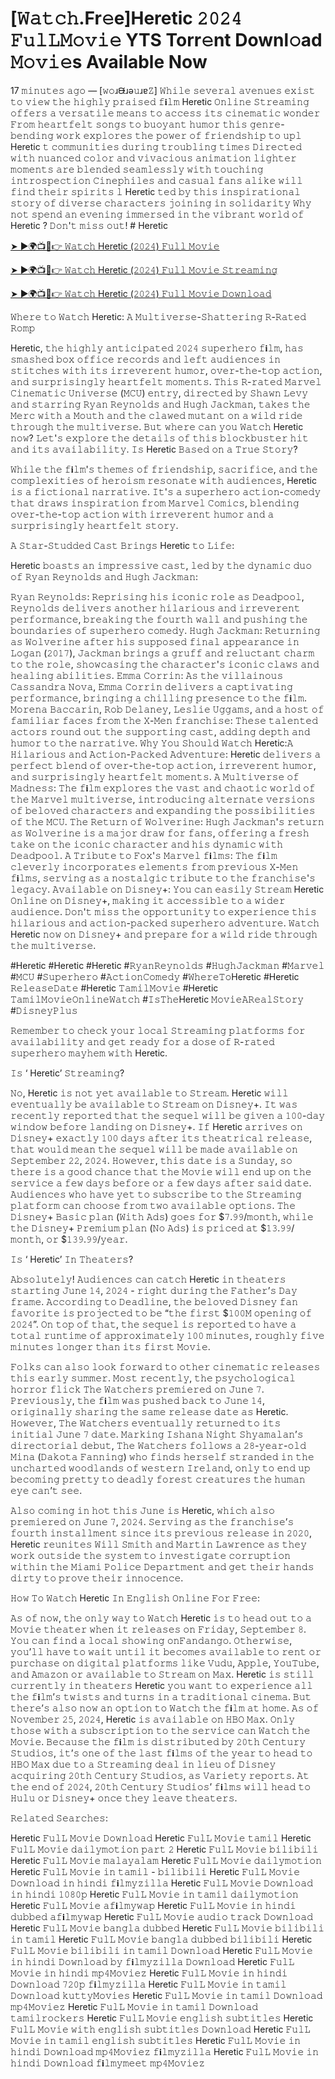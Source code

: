 # [𝚆𝚊𝚝𝚌𝚑.Fr𝚎e]Heretic 𝟸𝟶𝟸𝟺 𝙵𝚞𝚕𝙻𝙼𝚘𝚟𝚒𝚎 YTS Torr𝚎nt Downl𝚘ad 𝙼𝚘𝚟𝚒𝚎s Available Now

17 𝚖𝚒𝚗𝚞𝚝𝚎𝚜 𝚊𝚐𝚘 — [𝚠𝚘ɹᙠɹǝ𝚞ɹɐ𝚉] 𝚆𝚑𝚒𝚕𝚎 𝚜𝚎𝚟𝚎𝚛𝚊𝚕 𝚊𝚟𝚎𝚗𝚞𝚎𝚜 𝚎𝚡𝚒𝚜𝚝 𝚝𝚘 𝚟𝚒𝚎𝚠 𝚝𝚑𝚎 𝚑𝚒𝚐𝚑𝚕𝚢 𝚙𝚛𝚊𝚒𝚜𝚎𝚍 𝚏𝐢𝚕𝚖 Heretic 𝙾𝚗𝚕𝚒𝚗𝚎 𝚂𝚝𝚛𝚎𝚊𝚖𝚒𝚗𝚐 𝚘𝚏𝚏𝚎𝚛𝚜 𝚊 𝚟𝚎𝚛𝚜𝚊𝚝𝚒𝚕𝚎 𝚖𝚎𝚊𝚗𝚜 𝚝𝚘 𝚊𝚌𝚌𝚎𝚜𝚜 𝚒𝚝𝚜 𝚌𝚒𝚗𝚎𝚖𝚊𝚝𝚒𝚌 𝚠𝚘𝚗𝚍𝚎𝚛 𝙵𝚛𝚘𝚖 𝚑𝚎𝚊𝚛𝚝𝚏𝚎𝚕𝚝 𝚜𝚘𝚗𝚐𝚜 𝚝𝚘 𝚋𝚞𝚘𝚢𝚊𝚗𝚝 𝚑𝚞𝚖𝚘𝚛 𝚝𝚑𝚒𝚜 𝚐𝚎𝚗𝚛𝚎-𝚋𝚎𝚗𝚍𝚒𝚗𝚐 𝚠𝚘𝚛𝚔 𝚎𝚡𝚙𝚕𝚘𝚛𝚎𝚜 𝚝𝚑𝚎 𝚙𝚘𝚠𝚎𝚛 𝚘𝚏 𝚏𝚛𝚒𝚎𝚗𝚍𝚜𝚑𝚒𝚙 𝚝𝚘 𝚞𝚙𝚕 Heretic 𝚝 𝚌𝚘𝚖𝚖𝚞𝚗𝚒𝚝𝚒𝚎𝚜 𝚍𝚞𝚛𝚒𝚗𝚐 𝚝𝚛𝚘𝚞𝚋𝚕𝚒𝚗𝚐 𝚝𝚒𝚖𝚎𝚜 𝙳𝚒𝚛𝚎𝚌𝚝𝚎𝚍 𝚠𝚒𝚝𝚑 𝚗𝚞𝚊𝚗𝚌𝚎𝚍 𝚌𝚘𝚕𝚘𝚛 𝚊𝚗𝚍 𝚟𝚒𝚟𝚊𝚌𝚒𝚘𝚞𝚜 𝚊𝚗𝚒𝚖𝚊𝚝𝚒𝚘𝚗 𝚕𝚒𝚐𝚑𝚝𝚎𝚛 𝚖𝚘𝚖𝚎𝚗𝚝𝚜 𝚊𝚛𝚎 𝚋𝚕𝚎𝚗𝚍𝚎𝚍 𝚜𝚎𝚊𝚖𝚕𝚎𝚜𝚜𝚕𝚢 𝚠𝚒𝚝𝚑 𝚝𝚘𝚞𝚌𝚑𝚒𝚗𝚐 𝚒𝚗𝚝𝚛𝚘𝚜𝚙𝚎𝚌𝚝𝚒𝚘𝚗 𝙲𝚒𝚗𝚎𝚙𝚑𝚒𝚕𝚎𝚜 𝚊𝚗𝚍 𝚌𝚊𝚜𝚞𝚊𝚕 𝚏𝚊𝚗𝚜 𝚊𝚕𝚒𝚔𝚎 𝚠𝚒𝚕𝚕 𝚏𝚒𝚗𝚍 𝚝𝚑𝚎𝚒𝚛 𝚜𝚙𝚒𝚛𝚒𝚝𝚜 𝚕 Heretic 𝚝𝚎𝚍 𝚋𝚢 𝚝𝚑𝚒𝚜 𝚒𝚗𝚜𝚙𝚒𝚛𝚊𝚝𝚒𝚘𝚗𝚊𝚕 𝚜𝚝𝚘𝚛𝚢 𝚘𝚏 𝚍𝚒𝚟𝚎𝚛𝚜𝚎 𝚌𝚑𝚊𝚛𝚊𝚌𝚝𝚎𝚛𝚜 𝚓𝚘𝚒𝚗𝚒𝚗𝚐 𝚒𝚗 𝚜𝚘𝚕𝚒𝚍𝚊𝚛𝚒𝚝𝚢 𝚆𝚑𝚢 𝚗𝚘𝚝 𝚜𝚙𝚎𝚗𝚍 𝚊𝚗 𝚎𝚟𝚎𝚗𝚒𝚗𝚐 𝚒𝚖𝚖𝚎𝚛𝚜𝚎𝚍 𝚒𝚗 𝚝𝚑𝚎 𝚟𝚒𝚋𝚛𝚊𝚗𝚝 𝚠𝚘𝚛𝚕𝚍 𝚘𝚏  Heretic ? 𝙳𝚘𝚗'𝚝 𝚖𝚒𝚜𝚜 𝚘𝚞𝚝! # Heretic

[➤ ►🌍📺📱👉 𝚆𝚊𝚝𝚌𝚑 Heretic (𝟸𝟶𝟸𝟺) 𝙵𝚞𝚕𝚕 𝙼𝚘𝚟𝚒𝚎](https://t.co/Mvk0TsKR4K)

[➤ ►🌍📺📱👉 𝚆𝚊𝚝𝚌𝚑 Heretic (𝟸𝟶𝟸𝟺) 𝙵𝚞𝚕𝚕 𝙼𝚘𝚟𝚒𝚎 𝚂𝚝𝚛𝚎𝚊𝚖𝚒𝚗𝚐](https://t.co/Mvk0TsKR4K)

[➤ ►🌍📺📱👉 𝚆𝚊𝚝𝚌𝚑 Heretic (𝟸𝟶𝟸𝟺) 𝙵𝚞𝚕𝚕 𝙼𝚘𝚟𝚒𝚎 𝙳𝚘𝚠𝚗𝚕𝚘𝚊𝚍](https://t.co/Mvk0TsKR4K)

𝚆𝚑𝚎𝚛𝚎 𝚝𝚘 𝚆𝚊𝚝𝚌𝚑  Heretic: 𝙰 𝙼𝚞𝚕𝚝𝚒𝚟𝚎𝚛𝚜𝚎-𝚂𝚑𝚊𝚝𝚝𝚎𝚛𝚒𝚗𝚐 𝚁-𝚁𝚊𝚝𝚎𝚍 𝚁𝚘𝚖𝚙

Heretic, 𝚝𝚑𝚎 𝚑𝚒𝚐𝚑𝚕𝚢 𝚊𝚗𝚝𝚒𝚌𝚒𝚙𝚊𝚝𝚎𝚍 𝟸𝟶𝟸𝟺 𝚜𝚞𝚙𝚎𝚛𝚑𝚎𝚛𝚘 𝚏𝐢𝚕𝚖, 𝚑𝚊𝚜 𝚜𝚖𝚊𝚜𝚑𝚎𝚍 𝚋𝚘𝚡 𝚘𝚏𝚏𝚒𝚌𝚎 𝚛𝚎𝚌𝚘𝚛𝚍𝚜 𝚊𝚗𝚍 𝚕𝚎𝚏𝚝 𝚊𝚞𝚍𝚒𝚎𝚗𝚌𝚎𝚜 𝚒𝚗 𝚜𝚝𝚒𝚝𝚌𝚑𝚎𝚜 𝚠𝚒𝚝𝚑 𝚒𝚝𝚜 𝚒𝚛𝚛𝚎𝚟𝚎𝚛𝚎𝚗𝚝 𝚑𝚞𝚖𝚘𝚛, 𝚘𝚟𝚎𝚛-𝚝𝚑𝚎-𝚝𝚘𝚙 𝚊𝚌𝚝𝚒𝚘𝚗, 𝚊𝚗𝚍 𝚜𝚞𝚛𝚙𝚛𝚒𝚜𝚒𝚗𝚐𝚕𝚢 𝚑𝚎𝚊𝚛𝚝𝚏𝚎𝚕𝚝 𝚖𝚘𝚖𝚎𝚗𝚝𝚜. 𝚃𝚑𝚒𝚜 𝚁-𝚛𝚊𝚝𝚎𝚍 𝙼𝚊𝚛𝚟𝚎𝚕 𝙲𝚒𝚗𝚎𝚖𝚊𝚝𝚒𝚌 𝚄𝚗𝚒𝚟𝚎𝚛𝚜𝚎 (𝙼𝙲𝚄) 𝚎𝚗𝚝𝚛𝚢, 𝚍𝚒𝚛𝚎𝚌𝚝𝚎𝚍 𝚋𝚢 𝚂𝚑𝚊𝚠𝚗 𝙻𝚎𝚟𝚢 𝚊𝚗𝚍 𝚜𝚝𝚊𝚛𝚛𝚒𝚗𝚐 𝚁𝚢𝚊𝚗 𝚁𝚎𝚢𝚗𝚘𝚕𝚍𝚜 𝚊𝚗𝚍 𝙷𝚞𝚐𝚑 𝙹𝚊𝚌𝚔𝚖𝚊𝚗, 𝚝𝚊𝚔𝚎𝚜 𝚝𝚑𝚎 𝙼𝚎𝚛𝚌 𝚠𝚒𝚝𝚑 𝚊 𝙼𝚘𝚞𝚝𝚑 𝚊𝚗𝚍 𝚝𝚑𝚎 𝚌𝚕𝚊𝚠𝚎𝚍 𝚖𝚞𝚝𝚊𝚗𝚝 𝚘𝚗 𝚊 𝚠𝚒𝚕𝚍 𝚛𝚒𝚍𝚎 𝚝𝚑𝚛𝚘𝚞𝚐𝚑 𝚝𝚑𝚎 𝚖𝚞𝚕𝚝𝚒𝚟𝚎𝚛𝚜𝚎. 𝙱𝚞𝚝 𝚠𝚑𝚎𝚛𝚎 𝚌𝚊𝚗 𝚢𝚘𝚞 𝚆𝚊𝚝𝚌𝚑  Heretic 𝚗𝚘𝚠? 𝙻𝚎𝚝'𝚜 𝚎𝚡𝚙𝚕𝚘𝚛𝚎 𝚝𝚑𝚎 𝚍𝚎𝚝𝚊𝚒𝚕𝚜 𝚘𝚏 𝚝𝚑𝚒𝚜 𝚋𝚕𝚘𝚌𝚔𝚋𝚞𝚜𝚝𝚎𝚛 𝚑𝚒𝚝 𝚊𝚗𝚍 𝚒𝚝𝚜 𝚊𝚟𝚊𝚒𝚕𝚊𝚋𝚒𝚕𝚒𝚝𝚢. 𝙸𝚜  Heretic 𝙱𝚊𝚜𝚎𝚍 𝚘𝚗 𝚊 𝚃𝚛𝚞𝚎 𝚂𝚝𝚘𝚛𝚢?

𝚆𝚑𝚒𝚕𝚎 𝚝𝚑𝚎 𝚏𝐢𝚕𝚖'𝚜 𝚝𝚑𝚎𝚖𝚎𝚜 𝚘𝚏 𝚏𝚛𝚒𝚎𝚗𝚍𝚜𝚑𝚒𝚙, 𝚜𝚊𝚌𝚛𝚒𝚏𝚒𝚌𝚎, 𝚊𝚗𝚍 𝚝𝚑𝚎 𝚌𝚘𝚖𝚙𝚕𝚎𝚡𝚒𝚝𝚒𝚎𝚜 𝚘𝚏 𝚑𝚎𝚛𝚘𝚒𝚜𝚖 𝚛𝚎𝚜𝚘𝚗𝚊𝚝𝚎 𝚠𝚒𝚝𝚑 𝚊𝚞𝚍𝚒𝚎𝚗𝚌𝚎𝚜,  Heretic 𝚒𝚜 𝚊 𝚏𝚒𝚌𝚝𝚒𝚘𝚗𝚊𝚕 𝚗𝚊𝚛𝚛𝚊𝚝𝚒𝚟𝚎. 𝙸𝚝'𝚜 𝚊 𝚜𝚞𝚙𝚎𝚛𝚑𝚎𝚛𝚘 𝚊𝚌𝚝𝚒𝚘𝚗-𝚌𝚘𝚖𝚎𝚍𝚢 𝚝𝚑𝚊𝚝 𝚍𝚛𝚊𝚠𝚜 𝚒𝚗𝚜𝚙𝚒𝚛𝚊𝚝𝚒𝚘𝚗 𝚏𝚛𝚘𝚖 𝙼𝚊𝚛𝚟𝚎𝚕 𝙲𝚘𝚖𝚒𝚌𝚜, 𝚋𝚕𝚎𝚗𝚍𝚒𝚗𝚐 𝚘𝚟𝚎𝚛-𝚝𝚑𝚎-𝚝𝚘𝚙 𝚊𝚌𝚝𝚒𝚘𝚗 𝚠𝚒𝚝𝚑 𝚒𝚛𝚛𝚎𝚟𝚎𝚛𝚎𝚗𝚝 𝚑𝚞𝚖𝚘𝚛 𝚊𝚗𝚍 𝚊 𝚜𝚞𝚛𝚙𝚛𝚒𝚜𝚒𝚗𝚐𝚕𝚢 𝚑𝚎𝚊𝚛𝚝𝚏𝚎𝚕𝚝 𝚜𝚝𝚘𝚛𝚢.

𝙰 𝚂𝚝𝚊𝚛-𝚂𝚝𝚞𝚍𝚍𝚎𝚍 𝙲𝚊𝚜𝚝 𝙱𝚛𝚒𝚗𝚐𝚜  Heretic 𝚝𝚘 𝙻𝚒𝚏𝚎:

Heretic 𝚋𝚘𝚊𝚜𝚝𝚜 𝚊𝚗 𝚒𝚖𝚙𝚛𝚎𝚜𝚜𝚒𝚟𝚎 𝚌𝚊𝚜𝚝, 𝚕𝚎𝚍 𝚋𝚢 𝚝𝚑𝚎 𝚍𝚢𝚗𝚊𝚖𝚒𝚌 𝚍𝚞𝚘 𝚘𝚏 𝚁𝚢𝚊𝚗 𝚁𝚎𝚢𝚗𝚘𝚕𝚍𝚜 𝚊𝚗𝚍 𝙷𝚞𝚐𝚑 𝙹𝚊𝚌𝚔𝚖𝚊𝚗:

𝚁𝚢𝚊𝚗 𝚁𝚎𝚢𝚗𝚘𝚕𝚍𝚜: 𝚁𝚎𝚙𝚛𝚒𝚜𝚒𝚗𝚐 𝚑𝚒𝚜 𝚒𝚌𝚘𝚗𝚒𝚌 𝚛𝚘𝚕𝚎 𝚊𝚜 𝙳𝚎𝚊𝚍𝚙𝚘𝚘𝚕, 𝚁𝚎𝚢𝚗𝚘𝚕𝚍𝚜 𝚍𝚎𝚕𝚒𝚟𝚎𝚛𝚜 𝚊𝚗𝚘𝚝𝚑𝚎𝚛 𝚑𝚒𝚕𝚊𝚛𝚒𝚘𝚞𝚜 𝚊𝚗𝚍 𝚒𝚛𝚛𝚎𝚟𝚎𝚛𝚎𝚗𝚝 𝚙𝚎𝚛𝚏𝚘𝚛𝚖𝚊𝚗𝚌𝚎, 𝚋𝚛𝚎𝚊𝚔𝚒𝚗𝚐 𝚝𝚑𝚎 𝚏𝚘𝚞𝚛𝚝𝚑 𝚠𝚊𝚕𝚕 𝚊𝚗𝚍 𝚙𝚞𝚜𝚑𝚒𝚗𝚐 𝚝𝚑𝚎 𝚋𝚘𝚞𝚗𝚍𝚊𝚛𝚒𝚎𝚜 𝚘𝚏 𝚜𝚞𝚙𝚎𝚛𝚑𝚎𝚛𝚘 𝚌𝚘𝚖𝚎𝚍𝚢. 𝙷𝚞𝚐𝚑 𝙹𝚊𝚌𝚔𝚖𝚊𝚗: 𝚁𝚎𝚝𝚞𝚛𝚗𝚒𝚗𝚐 𝚊𝚜 𝚆𝚘𝚕𝚟𝚎𝚛𝚒𝚗𝚎 𝚊𝚏𝚝𝚎𝚛 𝚑𝚒𝚜 𝚜𝚞𝚙𝚙𝚘𝚜𝚎𝚍 𝚏𝚒𝚗𝚊𝚕 𝚊𝚙𝚙𝚎𝚊𝚛𝚊𝚗𝚌𝚎 𝚒𝚗 𝙻𝚘𝚐𝚊𝚗 (𝟸𝟶𝟷𝟽), 𝙹𝚊𝚌𝚔𝚖𝚊𝚗 𝚋𝚛𝚒𝚗𝚐𝚜 𝚊 𝚐𝚛𝚞𝚏𝚏 𝚊𝚗𝚍 𝚛𝚎𝚕𝚞𝚌𝚝𝚊𝚗𝚝 𝚌𝚑𝚊𝚛𝚖 𝚝𝚘 𝚝𝚑𝚎 𝚛𝚘𝚕𝚎, 𝚜𝚑𝚘𝚠𝚌𝚊𝚜𝚒𝚗𝚐 𝚝𝚑𝚎 𝚌𝚑𝚊𝚛𝚊𝚌𝚝𝚎𝚛'𝚜 𝚒𝚌𝚘𝚗𝚒𝚌 𝚌𝚕𝚊𝚠𝚜 𝚊𝚗𝚍 𝚑𝚎𝚊𝚕𝚒𝚗𝚐 𝚊𝚋𝚒𝚕𝚒𝚝𝚒𝚎𝚜. 𝙴𝚖𝚖𝚊 𝙲𝚘𝚛𝚛𝚒𝚗: 𝙰𝚜 𝚝𝚑𝚎 𝚟𝚒𝚕𝚕𝚊𝚒𝚗𝚘𝚞𝚜 𝙲𝚊𝚜𝚜𝚊𝚗𝚍𝚛𝚊 𝙽𝚘𝚟𝚊, 𝙴𝚖𝚖𝚊 𝙲𝚘𝚛𝚛𝚒𝚗 𝚍𝚎𝚕𝚒𝚟𝚎𝚛𝚜 𝚊 𝚌𝚊𝚙𝚝𝚒𝚟𝚊𝚝𝚒𝚗𝚐 𝚙𝚎𝚛𝚏𝚘𝚛𝚖𝚊𝚗𝚌𝚎, 𝚋𝚛𝚒𝚗𝚐𝚒𝚗𝚐 𝚊 𝚌𝚑𝚒𝚕𝚕𝚒𝚗𝚐 𝚙𝚛𝚎𝚜𝚎𝚗𝚌𝚎 𝚝𝚘 𝚝𝚑𝚎 𝚏𝐢𝚕𝚖. 𝙼𝚘𝚛𝚎𝚗𝚊 𝙱𝚊𝚌𝚌𝚊𝚛𝚒𝚗, 𝚁𝚘𝚋 𝙳𝚎𝚕𝚊𝚗𝚎𝚢, 𝙻𝚎𝚜𝚕𝚒𝚎 𝚄𝚐𝚐𝚊𝚖𝚜, 𝚊𝚗𝚍 𝚊 𝚑𝚘𝚜𝚝 𝚘𝚏 𝚏𝚊𝚖𝚒𝚕𝚒𝚊𝚛 𝚏𝚊𝚌𝚎𝚜 𝚏𝚛𝚘𝚖 𝚝𝚑𝚎 𝚇-𝙼𝚎𝚗 𝚏𝚛𝚊𝚗𝚌𝚑𝚒𝚜𝚎: 𝚃𝚑𝚎𝚜𝚎 𝚝𝚊𝚕𝚎𝚗𝚝𝚎𝚍 𝚊𝚌𝚝𝚘𝚛𝚜 𝚛𝚘𝚞𝚗𝚍 𝚘𝚞𝚝 𝚝𝚑𝚎 𝚜𝚞𝚙𝚙𝚘𝚛𝚝𝚒𝚗𝚐 𝚌𝚊𝚜𝚝, 𝚊𝚍𝚍𝚒𝚗𝚐 𝚍𝚎𝚙𝚝𝚑 𝚊𝚗𝚍 𝚑𝚞𝚖𝚘𝚛 𝚝𝚘 𝚝𝚑𝚎 𝚗𝚊𝚛𝚛𝚊𝚝𝚒𝚟𝚎. 𝚆𝚑𝚢 𝚈𝚘𝚞 𝚂𝚑𝚘𝚞𝚕𝚍 𝚆𝚊𝚝𝚌𝚑  Heretic:𝙰 𝙷𝚒𝚕𝚊𝚛𝚒𝚘𝚞𝚜 𝚊𝚗𝚍 𝙰𝚌𝚝𝚒𝚘𝚗-𝙿𝚊𝚌𝚔𝚎𝚍 𝙰𝚍𝚟𝚎𝚗𝚝𝚞𝚛𝚎:  Heretic 𝚍𝚎𝚕𝚒𝚟𝚎𝚛𝚜 𝚊 𝚙𝚎𝚛𝚏𝚎𝚌𝚝 𝚋𝚕𝚎𝚗𝚍 𝚘𝚏 𝚘𝚟𝚎𝚛-𝚝𝚑𝚎-𝚝𝚘𝚙 𝚊𝚌𝚝𝚒𝚘𝚗, 𝚒𝚛𝚛𝚎𝚟𝚎𝚛𝚎𝚗𝚝 𝚑𝚞𝚖𝚘𝚛, 𝚊𝚗𝚍 𝚜𝚞𝚛𝚙𝚛𝚒𝚜𝚒𝚗𝚐𝚕𝚢 𝚑𝚎𝚊𝚛𝚝𝚏𝚎𝚕𝚝 𝚖𝚘𝚖𝚎𝚗𝚝𝚜. 𝙰 𝙼𝚞𝚕𝚝𝚒𝚟𝚎𝚛𝚜𝚎 𝚘𝚏 𝙼𝚊𝚍𝚗𝚎𝚜𝚜: 𝚃𝚑𝚎 𝚏𝐢𝚕𝚖 𝚎𝚡𝚙𝚕𝚘𝚛𝚎𝚜 𝚝𝚑𝚎 𝚟𝚊𝚜𝚝 𝚊𝚗𝚍 𝚌𝚑𝚊𝚘𝚝𝚒𝚌 𝚠𝚘𝚛𝚕𝚍 𝚘𝚏 𝚝𝚑𝚎 𝙼𝚊𝚛𝚟𝚎𝚕 𝚖𝚞𝚕𝚝𝚒𝚟𝚎𝚛𝚜𝚎, 𝚒𝚗𝚝𝚛𝚘𝚍𝚞𝚌𝚒𝚗𝚐 𝚊𝚕𝚝𝚎𝚛𝚗𝚊𝚝𝚎 𝚟𝚎𝚛𝚜𝚒𝚘𝚗𝚜 𝚘𝚏 𝚋𝚎𝚕𝚘𝚟𝚎𝚍 𝚌𝚑𝚊𝚛𝚊𝚌𝚝𝚎𝚛𝚜 𝚊𝚗𝚍 𝚎𝚡𝚙𝚊𝚗𝚍𝚒𝚗𝚐 𝚝𝚑𝚎 𝚙𝚘𝚜𝚜𝚒𝚋𝚒𝚕𝚒𝚝𝚒𝚎𝚜 𝚘𝚏 𝚝𝚑𝚎 𝙼𝙲𝚄. 𝚃𝚑𝚎 𝚁𝚎𝚝𝚞𝚛𝚗 𝚘𝚏 𝚆𝚘𝚕𝚟𝚎𝚛𝚒𝚗𝚎: 𝙷𝚞𝚐𝚑 𝙹𝚊𝚌𝚔𝚖𝚊𝚗'𝚜 𝚛𝚎𝚝𝚞𝚛𝚗 𝚊𝚜 𝚆𝚘𝚕𝚟𝚎𝚛𝚒𝚗𝚎 𝚒𝚜 𝚊 𝚖𝚊𝚓𝚘𝚛 𝚍𝚛𝚊𝚠 𝚏𝚘𝚛 𝚏𝚊𝚗𝚜, 𝚘𝚏𝚏𝚎𝚛𝚒𝚗𝚐 𝚊 𝚏𝚛𝚎𝚜𝚑 𝚝𝚊𝚔𝚎 𝚘𝚗 𝚝𝚑𝚎 𝚒𝚌𝚘𝚗𝚒𝚌 𝚌𝚑𝚊𝚛𝚊𝚌𝚝𝚎𝚛 𝚊𝚗𝚍 𝚑𝚒𝚜 𝚍𝚢𝚗𝚊𝚖𝚒𝚌 𝚠𝚒𝚝𝚑 𝙳𝚎𝚊𝚍𝚙𝚘𝚘𝚕. 𝙰 𝚃𝚛𝚒𝚋𝚞𝚝𝚎 𝚝𝚘 𝙵𝚘𝚡'𝚜 𝙼𝚊𝚛𝚟𝚎𝚕 𝚏𝐢𝚕𝚖𝚜: 𝚃𝚑𝚎 𝚏𝐢𝚕𝚖 𝚌𝚕𝚎𝚟𝚎𝚛𝚕𝚢 𝚒𝚗𝚌𝚘𝚛𝚙𝚘𝚛𝚊𝚝𝚎𝚜 𝚎𝚕𝚎𝚖𝚎𝚗𝚝𝚜 𝚏𝚛𝚘𝚖 𝚙𝚛𝚎𝚟𝚒𝚘𝚞𝚜 𝚇-𝙼𝚎𝚗 𝚏𝐢𝚕𝚖𝚜, 𝚜𝚎𝚛𝚟𝚒𝚗𝚐 𝚊𝚜 𝚊 𝚗𝚘𝚜𝚝𝚊𝚕𝚐𝚒𝚌 𝚝𝚛𝚒𝚋𝚞𝚝𝚎 𝚝𝚘 𝚝𝚑𝚎 𝚏𝚛𝚊𝚗𝚌𝚑𝚒𝚜𝚎'𝚜 𝚕𝚎𝚐𝚊𝚌𝚢. 𝙰𝚟𝚊𝚒𝚕𝚊𝚋𝚕𝚎 𝚘𝚗 𝙳𝚒𝚜𝚗𝚎𝚢+: 𝚈𝚘𝚞 𝚌𝚊𝚗 𝚎𝚊𝚜𝚒𝚕𝚢 𝚂𝚝𝚛𝚎𝚊𝚖  Heretic 𝙾𝚗𝚕𝚒𝚗𝚎 𝚘𝚗 𝙳𝚒𝚜𝚗𝚎𝚢+, 𝚖𝚊𝚔𝚒𝚗𝚐 𝚒𝚝 𝚊𝚌𝚌𝚎𝚜𝚜𝚒𝚋𝚕𝚎 𝚝𝚘 𝚊 𝚠𝚒𝚍𝚎𝚛 𝚊𝚞𝚍𝚒𝚎𝚗𝚌𝚎. 𝙳𝚘𝚗'𝚝 𝚖𝚒𝚜𝚜 𝚝𝚑𝚎 𝚘𝚙𝚙𝚘𝚛𝚝𝚞𝚗𝚒𝚝𝚢 𝚝𝚘 𝚎𝚡𝚙𝚎𝚛𝚒𝚎𝚗𝚌𝚎 𝚝𝚑𝚒𝚜 𝚑𝚒𝚕𝚊𝚛𝚒𝚘𝚞𝚜 𝚊𝚗𝚍 𝚊𝚌𝚝𝚒𝚘𝚗-𝚙𝚊𝚌𝚔𝚎𝚍 𝚜𝚞𝚙𝚎𝚛𝚑𝚎𝚛𝚘 𝚊𝚍𝚟𝚎𝚗𝚝𝚞𝚛𝚎. 𝚆𝚊𝚝𝚌𝚑  Heretic 𝚗𝚘𝚠 𝚘𝚗 𝙳𝚒𝚜𝚗𝚎𝚢+ 𝚊𝚗𝚍 𝚙𝚛𝚎𝚙𝚊𝚛𝚎 𝚏𝚘𝚛 𝚊 𝚠𝚒𝚕𝚍 𝚛𝚒𝚍𝚎 𝚝𝚑𝚛𝚘𝚞𝚐𝚑 𝚝𝚑𝚎 𝚖𝚞𝚕𝚝𝚒𝚟𝚎𝚛𝚜𝚎.

#Heretic #Heretic #Heretic #𝚁𝚢𝚊𝚗𝚁𝚎𝚢𝚗𝚘𝚕𝚍𝚜 #𝙷𝚞𝚐𝚑𝙹𝚊𝚌𝚔𝚖𝚊𝚗 #𝙼𝚊𝚛𝚟𝚎𝚕 #𝙼𝙲𝚄 #𝚂𝚞𝚙𝚎𝚛𝚑𝚎𝚛𝚘 #𝙰𝚌𝚝𝚒𝚘𝚗𝙲𝚘𝚖𝚎𝚍𝚢 #𝚆𝚑𝚎𝚛𝚎𝚃𝚘Heretic #Heretic 𝚁𝚎𝚕𝚎𝚊𝚜𝚎𝙳𝚊𝚝𝚎 #Heretic 𝚃𝚊𝚖𝚒𝚕𝙼𝚘𝚟𝚒𝚎 #Heretic 𝚃𝚊𝚖𝚒𝚕𝙼𝚘𝚟𝚒𝚎𝙾𝚗𝚕𝚒𝚗𝚎𝚆𝚊𝚝𝚌𝚑 #𝙸𝚜𝚃𝚑𝚎Heretic 𝙼𝚘𝚟𝚒𝚎𝙰𝚁𝚎𝚊𝚕𝚂𝚝𝚘𝚛𝚢 #𝙳𝚒𝚜𝚗𝚎𝚢𝙿𝚕𝚞𝚜

𝚁𝚎𝚖𝚎𝚖𝚋𝚎𝚛 𝚝𝚘 𝚌𝚑𝚎𝚌𝚔 𝚢𝚘𝚞𝚛 𝚕𝚘𝚌𝚊𝚕 𝚂𝚝𝚛𝚎𝚊𝚖𝚒𝚗𝚐 𝚙𝚕𝚊𝚝𝚏𝚘𝚛𝚖𝚜 𝚏𝚘𝚛 𝚊𝚟𝚊𝚒𝚕𝚊𝚋𝚒𝚕𝚒𝚝𝚢 𝚊𝚗𝚍 𝚐𝚎𝚝 𝚛𝚎𝚊𝚍𝚢 𝚏𝚘𝚛 𝚊 𝚍𝚘𝚜𝚎 𝚘𝚏 𝚁-𝚛𝚊𝚝𝚎𝚍 𝚜𝚞𝚙𝚎𝚛𝚑𝚎𝚛𝚘 𝚖𝚊𝚢𝚑𝚎𝚖 𝚠𝚒𝚝𝚑  Heretic.

𝙸𝚜 ‘ Heretic’ 𝚂𝚝𝚛𝚎𝚊𝚖𝚒𝚗𝚐?

𝙽𝚘,  Heretic 𝚒𝚜 𝚗𝚘𝚝 𝚢𝚎𝚝 𝚊𝚟𝚊𝚒𝚕𝚊𝚋𝚕𝚎 𝚝𝚘 𝚂𝚝𝚛𝚎𝚊𝚖.  Heretic 𝚠𝚒𝚕𝚕 𝚎𝚟𝚎𝚗𝚝𝚞𝚊𝚕𝚕𝚢 𝚋𝚎 𝚊𝚟𝚊𝚒𝚕𝚊𝚋𝚕𝚎 𝚝𝚘 𝚂𝚝𝚛𝚎𝚊𝚖 𝚘𝚗 𝙳𝚒𝚜𝚗𝚎𝚢+. 𝙸𝚝 𝚠𝚊𝚜 𝚛𝚎𝚌𝚎𝚗𝚝𝚕𝚢 𝚛𝚎𝚙𝚘𝚛𝚝𝚎𝚍 𝚝𝚑𝚊𝚝 𝚝𝚑𝚎 𝚜𝚎𝚚𝚞𝚎𝚕 𝚠𝚒𝚕𝚕 𝚋𝚎 𝚐𝚒𝚟𝚎𝚗 𝚊 𝟷𝟶𝟶-𝚍𝚊𝚢 𝚠𝚒𝚗𝚍𝚘𝚠 𝚋𝚎𝚏𝚘𝚛𝚎 𝚕𝚊𝚗𝚍𝚒𝚗𝚐 𝚘𝚗 𝙳𝚒𝚜𝚗𝚎𝚢+. 𝙸𝚏  Heretic 𝚊𝚛𝚛𝚒𝚟𝚎𝚜 𝚘𝚗 𝙳𝚒𝚜𝚗𝚎𝚢+ 𝚎𝚡𝚊𝚌𝚝𝚕𝚢 𝟷𝟶𝟶 𝚍𝚊𝚢𝚜 𝚊𝚏𝚝𝚎𝚛 𝚒𝚝𝚜 𝚝𝚑𝚎𝚊𝚝𝚛𝚒𝚌𝚊𝚕 𝚛𝚎𝚕𝚎𝚊𝚜𝚎, 𝚝𝚑𝚊𝚝 𝚠𝚘𝚞𝚕𝚍 𝚖𝚎𝚊𝚗 𝚝𝚑𝚎 𝚜𝚎𝚚𝚞𝚎𝚕 𝚠𝚒𝚕𝚕 𝚋𝚎 𝚖𝚊𝚍𝚎 𝚊𝚟𝚊𝚒𝚕𝚊𝚋𝚕𝚎 𝚘𝚗 𝚂𝚎𝚙𝚝𝚎𝚖𝚋𝚎𝚛 𝟸𝟸, 𝟸𝟶𝟸𝟺. 𝙷𝚘𝚠𝚎𝚟𝚎𝚛, 𝚝𝚑𝚒𝚜 𝚍𝚊𝚝𝚎 𝚒𝚜 𝚊 𝚂𝚞𝚗𝚍𝚊𝚢, 𝚜𝚘 𝚝𝚑𝚎𝚛𝚎 𝚒𝚜 𝚊 𝚐𝚘𝚘𝚍 𝚌𝚑𝚊𝚗𝚌𝚎 𝚝𝚑𝚊𝚝 𝚝𝚑𝚎 𝙼𝚘𝚟𝚒𝚎 𝚠𝚒𝚕𝚕 𝚎𝚗𝚍 𝚞𝚙 𝚘𝚗 𝚝𝚑𝚎 𝚜𝚎𝚛𝚟𝚒𝚌𝚎 𝚊 𝚏𝚎𝚠 𝚍𝚊𝚢𝚜 𝚋𝚎𝚏𝚘𝚛𝚎 𝚘𝚛 𝚊 𝚏𝚎𝚠 𝚍𝚊𝚢𝚜 𝚊𝚏𝚝𝚎𝚛 𝚜𝚊𝚒𝚍 𝚍𝚊𝚝𝚎. 𝙰𝚞𝚍𝚒𝚎𝚗𝚌𝚎𝚜 𝚠𝚑𝚘 𝚑𝚊𝚟𝚎 𝚢𝚎𝚝 𝚝𝚘 𝚜𝚞𝚋𝚜𝚌𝚛𝚒𝚋𝚎 𝚝𝚘 𝚝𝚑𝚎 𝚂𝚝𝚛𝚎𝚊𝚖𝚒𝚗𝚐 𝚙𝚕𝚊𝚝𝚏𝚘𝚛𝚖 𝚌𝚊𝚗 𝚌𝚑𝚘𝚘𝚜𝚎 𝚏𝚛𝚘𝚖 𝚝𝚠𝚘 𝚊𝚟𝚊𝚒𝚕𝚊𝚋𝚕𝚎 𝚘𝚙𝚝𝚒𝚘𝚗𝚜. 𝚃𝚑𝚎 𝙳𝚒𝚜𝚗𝚎𝚢+ 𝙱𝚊𝚜𝚒𝚌 𝚙𝚕𝚊𝚗 (𝚆𝚒𝚝𝚑 𝙰𝚍𝚜) 𝚐𝚘𝚎𝚜 𝚏𝚘𝚛 $𝟽.𝟿𝟿/𝚖𝚘𝚗𝚝𝚑, 𝚠𝚑𝚒𝚕𝚎 𝚝𝚑𝚎 𝙳𝚒𝚜𝚗𝚎𝚢+ 𝙿𝚛𝚎𝚖𝚒𝚞𝚖 𝚙𝚕𝚊𝚗 (𝙽𝚘 𝙰𝚍𝚜) 𝚒𝚜 𝚙𝚛𝚒𝚌𝚎𝚍 𝚊𝚝 $𝟷𝟹.𝟿𝟿/𝚖𝚘𝚗𝚝𝚑, 𝚘𝚛 $𝟷𝟹𝟿.𝟿𝟿/𝚢𝚎𝚊𝚛.

𝙸𝚜 ‘ Heretic’ 𝙸𝚗 𝚃𝚑𝚎𝚊𝚝𝚎𝚛𝚜?

𝙰𝚋𝚜𝚘𝚕𝚞𝚝𝚎𝚕𝚢! 𝙰𝚞𝚍𝚒𝚎𝚗𝚌𝚎𝚜 𝚌𝚊𝚗 𝚌𝚊𝚝𝚌𝚑  Heretic 𝚒𝚗 𝚝𝚑𝚎𝚊𝚝𝚎𝚛𝚜 𝚜𝚝𝚊𝚛𝚝𝚒𝚗𝚐 𝙹𝚞𝚗𝚎 𝟷𝟺, 𝟸𝟶𝟸𝟺 - 𝚛𝚒𝚐𝚑𝚝 𝚍𝚞𝚛𝚒𝚗𝚐 𝚝𝚑𝚎 𝙵𝚊𝚝𝚑𝚎𝚛’𝚜 𝙳𝚊𝚢 𝚏𝚛𝚊𝚖𝚎. 𝙰𝚌𝚌𝚘𝚛𝚍𝚒𝚗𝚐 𝚝𝚘 𝙳𝚎𝚊𝚍𝚕𝚒𝚗𝚎, 𝚝𝚑𝚎 𝚋𝚎𝚕𝚘𝚟𝚎𝚍 𝙳𝚒𝚜𝚗𝚎𝚢 𝚏𝚊𝚗 𝚏𝚊𝚟𝚘𝚛𝚒𝚝𝚎 𝚒𝚜 𝚙𝚛𝚘𝚓𝚎𝚌𝚝𝚎𝚍 𝚝𝚘 𝚋𝚎 “𝚝𝚑𝚎 𝚏𝚒𝚛𝚜𝚝 $𝟷𝟶𝟶𝙼 𝚘𝚙𝚎𝚗𝚒𝚗𝚐 𝚘𝚏 𝟸𝟶𝟸𝟺”. 𝙾𝚗 𝚝𝚘𝚙 𝚘𝚏 𝚝𝚑𝚊𝚝, 𝚝𝚑𝚎 𝚜𝚎𝚚𝚞𝚎𝚕 𝚒𝚜 𝚛𝚎𝚙𝚘𝚛𝚝𝚎𝚍 𝚝𝚘 𝚑𝚊𝚟𝚎 𝚊 𝚝𝚘𝚝𝚊𝚕 𝚛𝚞𝚗𝚝𝚒𝚖𝚎 𝚘𝚏 𝚊𝚙𝚙𝚛𝚘𝚡𝚒𝚖𝚊𝚝𝚎𝚕𝚢 𝟷𝟶𝟶 𝚖𝚒𝚗𝚞𝚝𝚎𝚜, 𝚛𝚘𝚞𝚐𝚑𝚕𝚢 𝚏𝚒𝚟𝚎 𝚖𝚒𝚗𝚞𝚝𝚎𝚜 𝚕𝚘𝚗𝚐𝚎𝚛 𝚝𝚑𝚊𝚗 𝚒𝚝𝚜 𝚏𝚒𝚛𝚜𝚝 𝙼𝚘𝚟𝚒𝚎.

𝙵𝚘𝚕𝚔𝚜 𝚌𝚊𝚗 𝚊𝚕𝚜𝚘 𝚕𝚘𝚘𝚔 𝚏𝚘𝚛𝚠𝚊𝚛𝚍 𝚝𝚘 𝚘𝚝𝚑𝚎𝚛 𝚌𝚒𝚗𝚎𝚖𝚊𝚝𝚒𝚌 𝚛𝚎𝚕𝚎𝚊𝚜𝚎𝚜 𝚝𝚑𝚒𝚜 𝚎𝚊𝚛𝚕𝚢 𝚜𝚞𝚖𝚖𝚎𝚛. 𝙼𝚘𝚜𝚝 𝚛𝚎𝚌𝚎𝚗𝚝𝚕𝚢, 𝚝𝚑𝚎 𝚙𝚜𝚢𝚌𝚑𝚘𝚕𝚘𝚐𝚒𝚌𝚊𝚕 𝚑𝚘𝚛𝚛𝚘𝚛 𝚏𝚕𝚒𝚌𝚔 𝚃𝚑𝚎 𝚆𝚊𝚝𝚌𝚑𝚎𝚛𝚜 𝚙𝚛𝚎𝚖𝚒𝚎𝚛𝚎𝚍 𝚘𝚗 𝙹𝚞𝚗𝚎 𝟽. 𝙿𝚛𝚎𝚟𝚒𝚘𝚞𝚜𝚕𝚢, 𝚝𝚑𝚎 𝚏𝐢𝚕𝚖 𝚠𝚊𝚜 𝚙𝚞𝚜𝚑𝚎𝚍 𝚋𝚊𝚌𝚔 𝚝𝚘 𝙹𝚞𝚗𝚎 𝟷𝟺, 𝚘𝚛𝚒𝚐𝚒𝚗𝚊𝚕𝚕𝚢 𝚜𝚑𝚊𝚛𝚒𝚗𝚐 𝚝𝚑𝚎 𝚜𝚊𝚖𝚎 𝚛𝚎𝚕𝚎𝚊𝚜𝚎 𝚍𝚊𝚝𝚎 𝚊𝚜  Heretic. 𝙷𝚘𝚠𝚎𝚟𝚎𝚛, 𝚃𝚑𝚎 𝚆𝚊𝚝𝚌𝚑𝚎𝚛𝚜 𝚎𝚟𝚎𝚗𝚝𝚞𝚊𝚕𝚕𝚢 𝚛𝚎𝚝𝚞𝚛𝚗𝚎𝚍 𝚝𝚘 𝚒𝚝𝚜 𝚒𝚗𝚒𝚝𝚒𝚊𝚕 𝙹𝚞𝚗𝚎 𝟽 𝚍𝚊𝚝𝚎. 𝙼𝚊𝚛𝚔𝚒𝚗𝚐 𝙸𝚜𝚑𝚊𝚗𝚊 𝙽𝚒𝚐𝚑𝚝 𝚂𝚑𝚢𝚊𝚖𝚊𝚕𝚊𝚗’𝚜 𝚍𝚒𝚛𝚎𝚌𝚝𝚘𝚛𝚒𝚊𝚕 𝚍𝚎𝚋𝚞𝚝, 𝚃𝚑𝚎 𝚆𝚊𝚝𝚌𝚑𝚎𝚛𝚜 𝚏𝚘𝚕𝚕𝚘𝚠𝚜 𝚊 𝟸𝟾-𝚢𝚎𝚊𝚛-𝚘𝚕𝚍 𝙼𝚒𝚗𝚊 (𝙳𝚊𝚔𝚘𝚝𝚊 𝙵𝚊𝚗𝚗𝚒𝚗𝚐) 𝚠𝚑𝚘 𝚏𝚒𝚗𝚍𝚜 𝚑𝚎𝚛𝚜𝚎𝚕𝚏 𝚜𝚝𝚛𝚊𝚗𝚍𝚎𝚍 𝚒𝚗 𝚝𝚑𝚎 𝚞𝚗𝚌𝚑𝚊𝚛𝚝𝚎𝚍 𝚠𝚘𝚘𝚍𝚕𝚊𝚗𝚍𝚜 𝚘𝚏 𝚠𝚎𝚜𝚝𝚎𝚛𝚗 𝙸𝚛𝚎𝚕𝚊𝚗𝚍, 𝚘𝚗𝚕𝚢 𝚝𝚘 𝚎𝚗𝚍 𝚞𝚙 𝚋𝚎𝚌𝚘𝚖𝚒𝚗𝚐 𝚙𝚛𝚎𝚝𝚝𝚢 𝚝𝚘 𝚍𝚎𝚊𝚍𝚕𝚢 𝚏𝚘𝚛𝚎𝚜𝚝 𝚌𝚛𝚎𝚊𝚝𝚞𝚛𝚎𝚜 𝚝𝚑𝚎 𝚑𝚞𝚖𝚊𝚗 𝚎𝚢𝚎 𝚌𝚊𝚗’𝚝 𝚜𝚎𝚎.

𝙰𝚕𝚜𝚘 𝚌𝚘𝚖𝚒𝚗𝚐 𝚒𝚗 𝚑𝚘𝚝 𝚝𝚑𝚒𝚜 𝙹𝚞𝚗𝚎 𝚒𝚜  Heretic, 𝚠𝚑𝚒𝚌𝚑 𝚊𝚕𝚜𝚘 𝚙𝚛𝚎𝚖𝚒𝚎𝚛𝚎𝚍 𝚘𝚗 𝙹𝚞𝚗𝚎 𝟽, 𝟸𝟶𝟸𝟺. 𝚂𝚎𝚛𝚟𝚒𝚗𝚐 𝚊𝚜 𝚝𝚑𝚎 𝚏𝚛𝚊𝚗𝚌𝚑𝚒𝚜𝚎’𝚜 𝚏𝚘𝚞𝚛𝚝𝚑 𝚒𝚗𝚜𝚝𝚊𝚕𝚕𝚖𝚎𝚗𝚝 𝚜𝚒𝚗𝚌𝚎 𝚒𝚝𝚜 𝚙𝚛𝚎𝚟𝚒𝚘𝚞𝚜 𝚛𝚎𝚕𝚎𝚊𝚜𝚎 𝚒𝚗 𝟸𝟶𝟸𝟶,  Heretic 𝚛𝚎𝚞𝚗𝚒𝚝𝚎𝚜 𝚆𝚒𝚕𝚕 𝚂𝚖𝚒𝚝𝚑 𝚊𝚗𝚍 𝙼𝚊𝚛𝚝𝚒𝚗 𝙻𝚊𝚠𝚛𝚎𝚗𝚌𝚎 𝚊𝚜 𝚝𝚑𝚎𝚢 𝚠𝚘𝚛𝚔 𝚘𝚞𝚝𝚜𝚒𝚍𝚎 𝚝𝚑𝚎 𝚜𝚢𝚜𝚝𝚎𝚖 𝚝𝚘 𝚒𝚗𝚟𝚎𝚜𝚝𝚒𝚐𝚊𝚝𝚎 𝚌𝚘𝚛𝚛𝚞𝚙𝚝𝚒𝚘𝚗 𝚠𝚒𝚝𝚑𝚒𝚗 𝚝𝚑𝚎 𝙼𝚒𝚊𝚖𝚒 𝙿𝚘𝚕𝚒𝚌𝚎 𝙳𝚎𝚙𝚊𝚛𝚝𝚖𝚎𝚗𝚝 𝚊𝚗𝚍 𝚐𝚎𝚝 𝚝𝚑𝚎𝚒𝚛 𝚑𝚊𝚗𝚍𝚜 𝚍𝚒𝚛𝚝𝚢 𝚝𝚘 𝚙𝚛𝚘𝚟𝚎 𝚝𝚑𝚎𝚒𝚛 𝚒𝚗𝚗𝚘𝚌𝚎𝚗𝚌𝚎.

𝙷𝚘𝚠 𝚃𝚘 𝚆𝚊𝚝𝚌𝚑  Heretic 𝙸𝚗 𝙴𝚗𝚐𝚕𝚒𝚜𝚑 𝙾𝚗𝚕𝚒𝚗𝚎 𝙵𝚘𝚛 𝙵𝚛𝚎𝚎:

𝙰𝚜 𝚘𝚏 𝚗𝚘𝚠, 𝚝𝚑𝚎 𝚘𝚗𝚕𝚢 𝚠𝚊𝚢 𝚝𝚘 𝚆𝚊𝚝𝚌𝚑  Heretic 𝚒𝚜 𝚝𝚘 𝚑𝚎𝚊𝚍 𝚘𝚞𝚝 𝚝𝚘 𝚊 𝙼𝚘𝚟𝚒𝚎 𝚝𝚑𝚎𝚊𝚝𝚎𝚛 𝚠𝚑𝚎𝚗 𝚒𝚝 𝚛𝚎𝚕𝚎𝚊𝚜𝚎𝚜 𝚘𝚗 𝙵𝚛𝚒𝚍𝚊𝚢, 𝚂𝚎𝚙𝚝𝚎𝚖𝚋𝚎𝚛 𝟾. 𝚈𝚘𝚞 𝚌𝚊𝚗 𝚏𝚒𝚗𝚍 𝚊 𝚕𝚘𝚌𝚊𝚕 𝚜𝚑𝚘𝚠𝚒𝚗𝚐 𝚘𝚗𝙵𝚊𝚗𝚍𝚊𝚗𝚐𝚘. 𝙾𝚝𝚑𝚎𝚛𝚠𝚒𝚜𝚎, 𝚢𝚘𝚞’𝚕𝚕 𝚑𝚊𝚟𝚎 𝚝𝚘 𝚠𝚊𝚒𝚝 𝚞𝚗𝚝𝚒𝚕 𝚒𝚝 𝚋𝚎𝚌𝚘𝚖𝚎𝚜 𝚊𝚟𝚊𝚒𝚕𝚊𝚋𝚕𝚎 𝚝𝚘 𝚛𝚎𝚗𝚝 𝚘𝚛 𝚙𝚞𝚛𝚌𝚑𝚊𝚜𝚎 𝚘𝚗 𝚍𝚒𝚐𝚒𝚝𝚊𝚕 𝚙𝚕𝚊𝚝𝚏𝚘𝚛𝚖𝚜 𝚕𝚒𝚔𝚎 𝚅𝚞𝚍𝚞, 𝙰𝚙𝚙𝚕𝚎, 𝚈𝚘𝚞𝚃𝚞𝚋𝚎, 𝚊𝚗𝚍 𝙰𝚖𝚊𝚣𝚘𝚗 𝚘𝚛 𝚊𝚟𝚊𝚒𝚕𝚊𝚋𝚕𝚎 𝚝𝚘 𝚂𝚝𝚛𝚎𝚊𝚖 𝚘𝚗 𝙼𝚊𝚡.  Heretic 𝚒𝚜 𝚜𝚝𝚒𝚕𝚕 𝚌𝚞𝚛𝚛𝚎𝚗𝚝𝚕𝚢 𝚒𝚗 𝚝𝚑𝚎𝚊𝚝𝚎𝚛𝚜  Heretic 𝚢𝚘𝚞 𝚠𝚊𝚗𝚝 𝚝𝚘 𝚎𝚡𝚙𝚎𝚛𝚒𝚎𝚗𝚌𝚎 𝚊𝚕𝚕 𝚝𝚑𝚎 𝚏𝐢𝚕𝚖’𝚜 𝚝𝚠𝚒𝚜𝚝𝚜 𝚊𝚗𝚍 𝚝𝚞𝚛𝚗𝚜 𝚒𝚗 𝚊 𝚝𝚛𝚊𝚍𝚒𝚝𝚒𝚘𝚗𝚊𝚕 𝚌𝚒𝚗𝚎𝚖𝚊. 𝙱𝚞𝚝 𝚝𝚑𝚎𝚛𝚎’𝚜 𝚊𝚕𝚜𝚘 𝚗𝚘𝚠 𝚊𝚗 𝚘𝚙𝚝𝚒𝚘𝚗 𝚝𝚘 𝚆𝚊𝚝𝚌𝚑 𝚝𝚑𝚎 𝚏𝐢𝚕𝚖 𝚊𝚝 𝚑𝚘𝚖𝚎. 𝙰𝚜 𝚘𝚏 𝙽𝚘𝚟𝚎𝚖𝚋𝚎𝚛 𝟸𝟻, 𝟸𝟶𝟸𝟺,  Heretic 𝚒𝚜 𝚊𝚟𝚊𝚒𝚕𝚊𝚋𝚕𝚎 𝚘𝚗 𝙷𝙱𝙾 𝙼𝚊𝚡. 𝙾𝚗𝚕𝚢 𝚝𝚑𝚘𝚜𝚎 𝚠𝚒𝚝𝚑 𝚊 𝚜𝚞𝚋𝚜𝚌𝚛𝚒𝚙𝚝𝚒𝚘𝚗 𝚝𝚘 𝚝𝚑𝚎 𝚜𝚎𝚛𝚟𝚒𝚌𝚎 𝚌𝚊𝚗 𝚆𝚊𝚝𝚌𝚑 𝚝𝚑𝚎 𝙼𝚘𝚟𝚒𝚎. 𝙱𝚎𝚌𝚊𝚞𝚜𝚎 𝚝𝚑𝚎 𝚏𝐢𝚕𝚖 𝚒𝚜 𝚍𝚒𝚜𝚝𝚛𝚒𝚋𝚞𝚝𝚎𝚍 𝚋𝚢 𝟸𝟶𝚝𝚑 𝙲𝚎𝚗𝚝𝚞𝚛𝚢 𝚂𝚝𝚞𝚍𝚒𝚘𝚜, 𝚒𝚝’𝚜 𝚘𝚗𝚎 𝚘𝚏 𝚝𝚑𝚎 𝚕𝚊𝚜𝚝 𝚏𝐢𝚕𝚖𝚜 𝚘𝚏 𝚝𝚑𝚎 𝚢𝚎𝚊𝚛 𝚝𝚘 𝚑𝚎𝚊𝚍 𝚝𝚘 𝙷𝙱𝙾 𝙼𝚊𝚡 𝚍𝚞𝚎 𝚝𝚘 𝚊 𝚂𝚝𝚛𝚎𝚊𝚖𝚒𝚗𝚐 𝚍𝚎𝚊𝚕 𝚒𝚗 𝚕𝚒𝚎𝚞 𝚘𝚏 𝙳𝚒𝚜𝚗𝚎𝚢 𝚊𝚌𝚚𝚞𝚒𝚛𝚒𝚗𝚐 𝟸𝟶𝚝𝚑 𝙲𝚎𝚗𝚝𝚞𝚛𝚢 𝚂𝚝𝚞𝚍𝚒𝚘𝚜, 𝚊𝚜 𝚅𝚊𝚛𝚒𝚎𝚝𝚢 𝚛𝚎𝚙𝚘𝚛𝚝𝚜. 𝙰𝚝 𝚝𝚑𝚎 𝚎𝚗𝚍 𝚘𝚏 𝟸𝟶𝟸𝟺, 𝟸𝟶𝚝𝚑 𝙲𝚎𝚗𝚝𝚞𝚛𝚢 𝚂𝚝𝚞𝚍𝚒𝚘𝚜’ 𝚏𝐢𝚕𝚖𝚜 𝚠𝚒𝚕𝚕 𝚑𝚎𝚊𝚍 𝚝𝚘 𝙷𝚞𝚕𝚞 𝚘𝚛 𝙳𝚒𝚜𝚗𝚎𝚢+ 𝚘𝚗𝚌𝚎 𝚝𝚑𝚎𝚢 𝚕𝚎𝚊𝚟𝚎 𝚝𝚑𝚎𝚊𝚝𝚎𝚛𝚜.

𝚁𝚎𝚕𝚊𝚝𝚎𝚍 𝚂𝚎𝚊𝚛𝚌𝚑𝚎𝚜:

Heretic 𝙵𝚞𝚕𝙻 𝙼𝚘𝚟𝚒𝚎 𝙳𝚘𝚠𝚗𝚕𝚘𝚊𝚍  Heretic 𝙵𝚞𝚕𝙻 𝙼𝚘𝚟𝚒𝚎 𝚝𝚊𝚖𝚒𝚕  Heretic 𝙵𝚞𝚕𝙻 𝙼𝚘𝚟𝚒𝚎 𝚍𝚊𝚒𝚕𝚢𝚖𝚘𝚝𝚒𝚘𝚗 𝚙𝚊𝚛𝚝 𝟸  Heretic 𝙵𝚞𝚕𝙻 𝙼𝚘𝚟𝚒𝚎 𝚋𝚒𝚕𝚒𝚋𝚒𝚕𝚒  Heretic 𝙵𝚞𝚕𝙻 𝙼𝚘𝚟𝚒𝚎 𝚖𝚊𝚕𝚊𝚢𝚊𝚕𝚊𝚖  Heretic 𝙵𝚞𝚕𝙻 𝙼𝚘𝚟𝚒𝚎 𝚍𝚊𝚒𝚕𝚢𝚖𝚘𝚝𝚒𝚘𝚗  Heretic 𝙵𝚞𝚕𝙻 𝙼𝚘𝚟𝚒𝚎 𝚒𝚗 𝚝𝚊𝚖𝚒𝚕 - 𝚋𝚒𝚕𝚒𝚋𝚒𝚕𝚒  Heretic 𝙵𝚞𝚕𝙻 𝙼𝚘𝚟𝚒𝚎 𝙳𝚘𝚠𝚗𝚕𝚘𝚊𝚍 𝚒𝚗 𝚑𝚒𝚗𝚍𝚒 𝚏𝐢𝚕𝚖𝚢𝚣𝚒𝚕𝚕𝚊  Heretic 𝙵𝚞𝚕𝙻 𝙼𝚘𝚟𝚒𝚎 𝙳𝚘𝚠𝚗𝚕𝚘𝚊𝚍 𝚒𝚗 𝚑𝚒𝚗𝚍𝚒 𝟷𝟶𝟾𝟶𝚙  Heretic 𝙵𝚞𝚕𝙻 𝙼𝚘𝚟𝚒𝚎 𝚒𝚗 𝚝𝚊𝚖𝚒𝚕 𝚍𝚊𝚒𝚕𝚢𝚖𝚘𝚝𝚒𝚘𝚗  Heretic 𝙵𝚞𝚕𝙻 𝙼𝚘𝚟𝚒𝚎 𝚊𝚏𝐢𝚕𝚖𝚢𝚠𝚊𝚙  Heretic 𝙵𝚞𝚕𝙻 𝙼𝚘𝚟𝚒𝚎 𝚒𝚗 𝚑𝚒𝚗𝚍𝚒 𝚍𝚞𝚋𝚋𝚎𝚍 𝚊𝚏𝐢𝚕𝚖𝚢𝚠𝚊𝚙  Heretic 𝙵𝚞𝚕𝙻 𝙼𝚘𝚟𝚒𝚎 𝚊𝚞𝚍𝚒𝚘 𝚝𝚛𝚊𝚌𝚔 𝙳𝚘𝚠𝚗𝚕𝚘𝚊𝚍  Heretic 𝙵𝚞𝚕𝙻 𝙼𝚘𝚟𝚒𝚎 𝚋𝚊𝚗𝚐𝚕𝚊 𝚍𝚞𝚋𝚋𝚎𝚍  Heretic 𝙵𝚞𝚕𝙻 𝙼𝚘𝚟𝚒𝚎 𝚋𝚒𝚕𝚒𝚋𝚒𝚕𝚒 𝚒𝚗 𝚝𝚊𝚖𝚒𝚕  Heretic 𝙵𝚞𝚕𝙻 𝙼𝚘𝚟𝚒𝚎 𝚋𝚊𝚗𝚐𝚕𝚊 𝚍𝚞𝚋𝚋𝚎𝚍 𝚋𝚒𝚕𝚒𝚋𝚒𝚕𝚒  Heretic 𝙵𝚞𝚕𝙻 𝙼𝚘𝚟𝚒𝚎 𝚋𝚒𝚕𝚒𝚋𝚒𝚕𝚒 𝚒𝚗 𝚝𝚊𝚖𝚒𝚕 𝙳𝚘𝚠𝚗𝚕𝚘𝚊𝚍  Heretic 𝙵𝚞𝚕𝙻 𝙼𝚘𝚟𝚒𝚎 𝚒𝚗 𝚑𝚒𝚗𝚍𝚒 𝙳𝚘𝚠𝚗𝚕𝚘𝚊𝚍 𝚋𝚢 𝚏𝐢𝚕𝚖𝚢𝚣𝚒𝚕𝚕𝚊 𝙳𝚘𝚠𝚗𝚕𝚘𝚊𝚍  Heretic 𝙵𝚞𝚕𝙻 𝙼𝚘𝚟𝚒𝚎 𝚒𝚗 𝚑𝚒𝚗𝚍𝚒 𝚖𝚙𝟺𝙼𝚘𝚟𝚒𝚎𝚣  Heretic 𝙵𝚞𝚕𝙻 𝙼𝚘𝚟𝚒𝚎 𝚒𝚗 𝚑𝚒𝚗𝚍𝚒 𝙳𝚘𝚠𝚗𝚕𝚘𝚊𝚍 𝟽𝟸𝟶𝚙 𝚏𝐢𝚕𝚖𝚢𝚣𝚒𝚕𝚕𝚊  Heretic 𝙵𝚞𝚕𝙻 𝙼𝚘𝚟𝚒𝚎 𝚒𝚗 𝚝𝚊𝚖𝚒𝚕 𝙳𝚘𝚠𝚗𝚕𝚘𝚊𝚍 𝚔𝚞𝚝𝚝𝚢𝙼𝚘𝚟𝚒𝚎𝚜  Heretic 𝙵𝚞𝚕𝙻 𝙼𝚘𝚟𝚒𝚎 𝚒𝚗 𝚝𝚊𝚖𝚒𝚕 𝙳𝚘𝚠𝚗𝚕𝚘𝚊𝚍 𝚖𝚙𝟺𝙼𝚘𝚟𝚒𝚎𝚣  Heretic 𝙵𝚞𝚕𝙻 𝙼𝚘𝚟𝚒𝚎 𝚒𝚗 𝚝𝚊𝚖𝚒𝚕 𝙳𝚘𝚠𝚗𝚕𝚘𝚊𝚍 𝚝𝚊𝚖𝚒𝚕𝚛𝚘𝚌𝚔𝚎𝚛𝚜  Heretic 𝙵𝚞𝚕𝙻 𝙼𝚘𝚟𝚒𝚎 𝚎𝚗𝚐𝚕𝚒𝚜𝚑 𝚜𝚞𝚋𝚝𝚒𝚝𝚕𝚎𝚜  Heretic 𝙵𝚞𝚕𝙻 𝙼𝚘𝚟𝚒𝚎 𝚠𝚒𝚝𝚑 𝚎𝚗𝚐𝚕𝚒𝚜𝚑 𝚜𝚞𝚋𝚝𝚒𝚝𝚕𝚎𝚜 𝙳𝚘𝚠𝚗𝚕𝚘𝚊𝚍  Heretic 𝙵𝚞𝚕𝙻 𝙼𝚘𝚟𝚒𝚎 𝚒𝚗 𝚝𝚊𝚖𝚒𝚕 𝚎𝚗𝚐𝚕𝚒𝚜𝚑 𝚜𝚞𝚋𝚝𝚒𝚝𝚕𝚎𝚜  Heretic 𝙵𝚞𝚕𝙻 𝙼𝚘𝚟𝚒𝚎 𝚒𝚗 𝚑𝚒𝚗𝚍𝚒 𝙳𝚘𝚠𝚗𝚕𝚘𝚊𝚍 𝚖𝚙𝟺𝙼𝚘𝚟𝚒𝚎𝚣 𝚏𝐢𝚕𝚖𝚢𝚣𝚒𝚕𝚕𝚊  Heretic 𝙵𝚞𝚕𝙻 𝙼𝚘𝚟𝚒𝚎 𝚒𝚗 𝚑𝚒𝚗𝚍𝚒 𝙳𝚘𝚠𝚗𝚕𝚘𝚊𝚍 𝚏𝐢𝚕𝚖𝚢𝚖𝚎𝚎𝚝 𝚖𝚙𝟺𝙼𝚘𝚟𝚒𝚎𝚣
